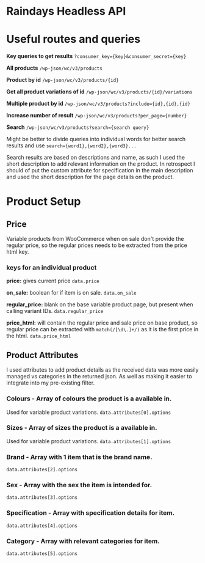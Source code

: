 # **Raindays Headless API**

# Useful routes and queries

**Key queries to get results** `?consumer_key={key}&consumer_secret={key}`

**All products** `/wp-json/wc/v3/products`

**Product by id** `/wp-json/wc/v3/products/{id}`

**Get all product variations of id** `/wp-json/wc/v3/products/{id}/variations`

**Multiple product by id** `/wp-json/wc/v3/products?include={id},{id},{id}`

**Increase number of result** `/wp-json/wc/v3/products?per_page={number}`

**Search** `/wp-json/wc/v3/products?search={search query}`

Might be better to divide queries into individual words for better search results and use `search={word1},{word2},{word3}...`

Search results are based on descriptions and name, as such I used the short description to add relevant information on the product. In retrospect I should of put the custom attribute for specification in the main description and used the short description for the page details on the product.

# Product Setup

## **Price**

Variable products from WooCommerce when on sale don't provide the regular price, so the regular prices needs to be extracted from the price html key.

### **keys for an individual product**

**price:** gives current price `data.price`

**on_sale:** boolean for if item is on sale. `data.on_sale`

**regular_price:** blank on the base variable product page, but present when calling variant IDs. `data.regular_price`

**price_html:** will contain the regular price and sale price on base product, so regular price can be extracted with `match(/[\d\.]+/)` as it is the first price in the html. `data.price_html`

## **Product Attributes**

I used attributes to add product details as the received data was more easily managed vs categories in the returned json. As well as making it easier to integrate into my pre-existing filter.

### Colours - Array of colours the product is a available in.

Used for variable product variations. `data.attributes[0].options`

### Sizes - Array of sizes the product is a available in.

Used for variable product variations. `data.attributes[1].options`

### Brand - Array with 1 item that is the brand name.

`data.attributes[2].options`

### Sex - Array with the sex the item is intended for.

`data.attributes[3].options`

### Specification - Array with specification details for item.

`data.attributes[4].options`

### Category - Array with relevant categories for item.

`data.attributes[5].options`
